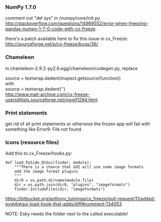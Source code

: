 ### NumPy 1.7.0

comment out "del sys" in /numpy/core/init.py  
http://stackoverflow.com/questions/14969552/error-when-freezing-pandas-numpy-1-7-0-code-with-cx-freeze
  
there's a patch available here to fix this issue in cx_Freeze:  
http://sourceforge.net/p/cx-freeze/bugs/36/

### Chameleon

in chameleon-2.9.2-py2.6.egg/chameleon/codegen.py, replace

source = textwrap.dedent(inspect.getsource(function))  
with  
source = textwrap.dedent('')  
http://www.mail-archive.com/cx-freeze-users@lists.sourceforge.net/msg01284.html

### Print statements

get rid of all print statements or otherwise the frozen app will fail with something like Error9: File not found.

### Icons (resource files)

Add this to cx_Freeze/hooks.py:

    def load_PySide_QtGui(finder, module):
        """There is a chance that GUI will use some image formats
        add the image format plugins
        """
        dir0 = os.path.dirname(module.file)
        dir = os.path.join(dir0, "plugins", "imageformats")
        finder.IncludeFiles(dir, "imageformats")

https://bitbucket.org/anthony_tuininga/cx_freeze/pull-request/11/added-pyqt4qtgui-load-hook-that-adds/diff#comment-134053

NOTE: Esky needs the folder next to the called executable!
